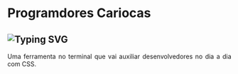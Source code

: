 # Programdores Cariocas
## ![Typing SVG](https://readme-typing-svg.demolab.com?font=Caveat&size=30&pause=1000&color=4361EE&center=true&width=435&lines=Projeto_Invidual_Resilia_CSS_Tool_Mod5)
<p align="justify">Uma ferramenta no terminal que vai auxiliar desenvolvedores no dia a dia com CSS.</p>
